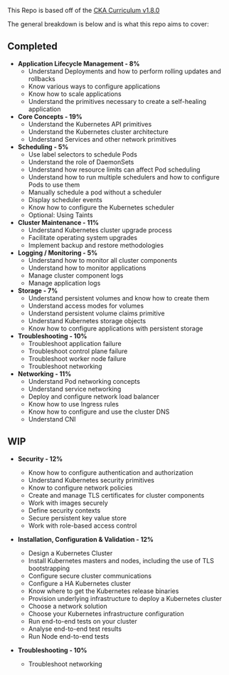 This Repo is based off of the [CKA Curriculum v1.8.0](https://github.com/cncf/curriculum/blob/master/certified_kubernetes_administrator_exam_v1.9.0.pdf)

The general breakdown is below and is what this repo aims to cover:

## Completed
- **Application Lifecycle Management - 8%**
  - Understand Deployments and how to perform rolling updates and rollbacks
  - Know various ways to configure applications
  - Know how to scale applications
  - Understand the primitives necessary to create a self-healing application
- **Core Concepts - 19%**
  - Understand the Kubernetes API primitives
  - Understand the Kubernetes cluster architecture
  - Understand Services and other network primitives
- **Scheduling - 5%**
  - Use label selectors to schedule Pods
  - Understand the role of DaemonSets
  - Understand how resource limits can affect Pod scheduling
  - Understand how to run multiple schedulers and how to configure Pods to use them
  - Manually schedule a pod without a scheduler
  - Display scheduler events
  - Know how to configure the Kubernetes scheduler
  - Optional: Using Taints
- **Cluster Maintenance - 11%**
  - Understand Kubernetes cluster upgrade process
  - Facilitate operating system upgrades
  - Implement backup and restore methodologies
- **Logging / Monitoring - 5%**
  - Understand how to monitor all cluster components
  - Understand how to monitor applications
  - Manage cluster component logs
  - Manage application logs
- **Storage - 7%**
  - Understand persistent volumes and know how to create them
  - Understand access modes for volumes
  - Understand persistent volume claims primitive
  - Understand Kubernetes storage objects
  - Know how to configure applications with persistent storage
- **Troubleshooting - 10%**
  - Troubleshoot application failure
  - Troubleshoot control plane failure
  - Troubleshoot worker node failure
  - Troubleshoot networking
- **Networking - 11%**
  - Understand Pod networking concepts
  - Understand service networking
  - Deploy and configure network load balancer
  - Know how to use Ingress rules
  - Know how to configure and use the cluster DNS
  - Understand CNI

## WIP
- **Security - 12%** 
  - Know how to configure authentication and authorization
  - Understand Kubernetes security primitives
  - Know to configure network policies
  - Create and manage TLS certificates for cluster components
  - Work with images securely
  - Define security contexts
  - Secure persistent key value store
  - Work with role-based access control
  
- **Installation, Configuration & Validation - 12%**
  - Design a Kubernetes Cluster
  - Install Kubernetes masters and nodes, including the use of TLS bootstrapping
  - Configure secure cluster communications
  - Configure a HA Kubernetes cluster
  - Know where to get the Kubernetes release binaries
  - Provision underlying infrastructure to deploy a Kubernetes cluster
  - Choose a network solution
  - Choose your Kubernetes infrastructure configuration
  - Run end-to-end tests on your cluster
  - Analyse end-to-end test results
  - Run Node end-to-end tests
  
- **Troubleshooting - 10%**
  - Troubleshoot networking

